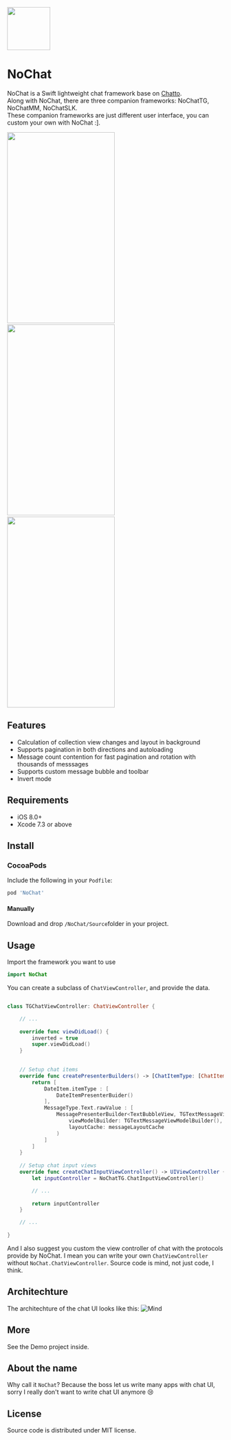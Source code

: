 <img src="https://raw.githubusercontent.com/little2s/NoChat/master/Assets/icon.png" width="100" height="100" />

# NoChat
NoChat is a Swift lightweight chat framework base on [Chatto](https://github.com/badoo/Chatto).    
Along with NoChat, there are three companion frameworks: NoChatTG, NoChatMM, NoChatSLK.    
These companion frameworks are just different user interface, you can custom your own with NoChat :].        

<img src="https://raw.githubusercontent.com/little2s/NoChat/master/Screenshots/screenshot-0.png" width="250" height="444" />
&nbsp;&nbsp;
<img src="https://raw.githubusercontent.com/little2s/NoChat/master/Screenshots/screenshot-1.png" width="250" height="444" />
&nbsp;&nbsp;
<img src="https://raw.githubusercontent.com/little2s/NoChat/master/Screenshots/screenshot-2.png" width="250" height="444" />

## Features
- Calculation of collection view changes and layout in background
- Supports pagination in both directions and autoloading
- Message count contention for fast pagination and rotation with thousands of messsages
- Supports custom message bubble and toolbar
- Invert mode

## Requirements
- iOS 8.0+
- Xcode 7.3 or above

## Install
### CocoaPods

Include the following in your `Podfile`:    

``` ruby
pod 'NoChat'
```
    
#### Manually
Download and drop ```/NoChat/Source```folder in your project.  

## Usage

Import the framework you want to use

``` swift
import NoChat
```

You can create a subclass of `ChatViewController`, and provide the data.

``` swift

class TGChatViewController: ChatViewController {

    // ...
    
    override func viewDidLoad() {
        inverted = true
        super.viewDidLoad()
    }

    
    // Setup chat items
    override func createPresenterBuilders() -> [ChatItemType: [ChatItemPresenterBuilderProtocol]] {
        return [
            DateItem.itemType : [
                DateItemPresenterBuider()
            ],
            MessageType.Text.rawValue : [
                MessagePresenterBuilder<TextBubbleView, TGTextMessageViewModelBuilder>(
                    viewModelBuilder: TGTextMessageViewModelBuilder(),
                    layoutCache: messageLayoutCache
                )
            ]
        ]
    }
    
    // Setup chat input views
    override func createChatInputViewController() -> UIViewController {
        let inputController = NoChatTG.ChatInputViewController()

        // ...
        
        return inputController
    }

    // ...
    
}

```

And I also suggest you custom the view controller of chat with the protocols provide by NoChat.
I mean you can write your own `ChatViewController` without `NoChat.ChatViewController`.
Source code is mind, not just code, I think.

## Architechture
The architechture of the chat UI looks like this:
![Mind](https://raw.githubusercontent.com/little2s/NoChat/master/Assets/mind.png)

## More
See the Demo project inside.

## About the name
Why call it `NoChat`?
Because the boss let us write many apps with chat UI,
sorry I really don't want to write chat UI anymore 😢


## License
Source code is distributed under MIT license.
